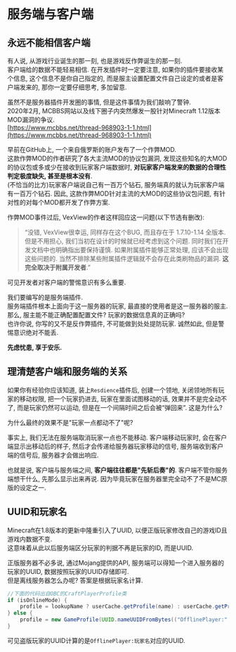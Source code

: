 # 服务端与客户端

## 永远不能相信客户端

有人说, 从游戏行业诞生的那一刻, 也是游戏反作弊诞生的那一刻.  
客户端给的数据不能轻易相信. 在开发插件时一定要注意, 如果你的插件要接收某个信息, 这个信息不是你自己指定的, 而是服主设置配置文件自己设定的或者是客户端发来的, 那你一定要仔细思考, 多加留意.  

虽然不是服务器插件开发圈的事情, 但是这件事情为我们敲响了警钟.  
2020年2月, MCBBS网站以及线下圈子内突然爆发一股针对Minecraft 1.12版本MOD漏洞的争议.  
[https://www.mcbbs.net/thread-968903-1-1.html](https://www.mcbbs.net/thread-968903-1-1.html)  

早前在GitHub上, 一个来自俄罗斯的账户发布了一个作弊MOD.  
这款作弊MOD的作者研究了各大主流MOD的协议包漏洞, 发现这些知名的大MOD的协议包或多或少在接收到玩家客户端数据时, **对玩家客户端发来的数据的合理性判定极度缺失, 甚至是根本没有**.  
(不恰当的比方)玩家客户端说自己有一百万个钻石, 服务端真的就认为玩家客户端有一百万个钻石. 因此, 这款作弊MOD针对主流的大MOD的这些协议包问题, 有针对性的对每个MOD都开发了作弊方案.  

作弊MOD事件过后, VexView的作者这样回应这一问题(以下节选有删改):  

> “没错, VexView很幸运, 同样存在这个BUG, 而且存在于 1.7.10-1.14 全版本. 但是不用担心, 我们当初在设计的时候就已经考虑到这个问题. 同时我们在开发文档中也明确指出要保持谨慎. 如果附属插件能够正常处理, 应该不会出现这些问题的. 当然不排除某些附属插件逻辑就不会存在此类刷物品的漏洞. **这完全取决于附属开发者**.”  

可见开发者对客户端的警惕意识有多么重要.  

我们要编写的是服务端插件.  
服务端插件根本上面向于这一服务器的玩家, 最直接的使用者是这一服务器的服主. 那么, 服主能不能正确配置配置文件? 玩家的数据信息真的正确吗?  
也许你说, 你写的又不是反作弊插件, 不可能做到处处提防玩家. 诚然如此, 但是警惕意识绝对不能丢.  

**先虑忧患, 享于安乐.**

## 理清楚客户端和服务端的关系

如果你有经验你应该知道, 装上`Resdience`插件后, 创建一个领地, 关闭领地所有玩家的移动权限, 把一个玩家扔进去, 玩家在里面试图移动的话, 效果并不是完全动不了, 而是玩家仍然可以运动, 但是在一个间隔时间之后会被“弹回来”. 这是为什么?

为什么最终的效果不是"玩家一点都动不了"呢?

事实上, 我们无法在服务端取消玩家一点也不能移动. 客户端移动玩家时, 会在客户端显示出移动后的样子, 然后才会传递给服务器玩家移动的信号, 服务端收到客户端的信号后, 服务器才会做出响应.  

也就是说, 客户端与服务端之间, **客户端往往都是"先斩后奏"的**. 客户端不管你服务端想干什么, 先那么显示出来再说. 因为毕竟玩家在服务器里完全动不了不是MC原版的设定之一.  


## UUID和玩家名

Minecraft在1.8版本的更新中隆重引入了UUID, 以便正版玩家修改自己的游戏ID且游戏内数据不变.  
这意味着从此以后服务端区分玩家的判据不再是玩家的ID, 而是UUID.

正版服务器不必多说, 通过Mojang提供的API, 服务端可以得知一个进入服务器的玩家的UUID, 数据按照玩家的UUID存储即可.  
但是离线服务器怎么办呢? 答案是根据玩家名计算.  

```java
//下面的代码出自OBC的CraftPlayerProfile类
if (isOnlineMode) {
    profile = lookupName ? userCache.getProfile(name) : userCache.getProfileIfCached(name);
} else {
    profile = new GameProfile(UUID.nameUUIDFromBytes(("OfflinePlayer:" + name).getBytes(Charsets.UTF_8)), name);
} 
```

可见盗版玩家的UUID计算的是`OfflinePlayer:玩家名`对应的UUID.
